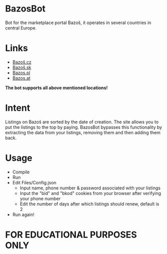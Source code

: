 # BazosBot

Bot for the marketplace portal Bazoš, it operates in several countries in central Europe.

# Links
- [Bazoš.cz](https://bazos.cz)
- [Bazoš.sk](https://bazos.sk)
- [Bazos.pl](https://bazos.pl)
- [Bazos.at](https://bazos.at)

**The bot supports all above mentioned locations!**

# Intent

Listings on Bazoš are sorted by the date of creation. The site allows you to put the listings to the top by paying. BazosBot bypasses this functionality by extracting the data from your listings, removing them and then adding them back.

# Usage
- Compile
- Run
- Edit Files/Config.json
    - Input name, phone number & password associated with your listings
    - Input the "bid" and "bkod" cookies from your browser after verifying your phone number
    - Edit the number of days after which listings should renew, default is 2 
- Run again!

# FOR EDUCATIONAL PURPOSES ONLY